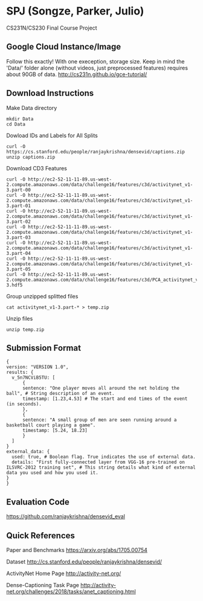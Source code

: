 # SPJ (Songze, Parker, Julio)
CS231N/CS230 Final Course Project



## Google Cloud Instance/Image
Follow this exactly! With one exeception, storage size. Keep in mind the 'Data/' folder alone (without videos, just preprocessed features) requires about 90GB of data.
http://cs231n.github.io/gce-tutorial/



## Download Instructions
Make Data directory
```
mkdir Data
cd Data
```

Dowload IDs and Labels for All Splits
```
curl -O https://cs.stanford.edu/people/ranjaykrishna/densevid/captions.zip
unzip captions.zip
```

Download CD3 Features
```
curl -O http://ec2-52-11-11-89.us-west-2.compute.amazonaws.com/data/challenge16/features/c3d/activitynet_v1-3.part-00
curl -O http://ec2-52-11-11-89.us-west-2.compute.amazonaws.com/data/challenge16/features/c3d/activitynet_v1-3.part-01
curl -O http://ec2-52-11-11-89.us-west-2.compute.amazonaws.com/data/challenge16/features/c3d/activitynet_v1-3.part-02
curl -O http://ec2-52-11-11-89.us-west-2.compute.amazonaws.com/data/challenge16/features/c3d/activitynet_v1-3.part-03
curl -O http://ec2-52-11-11-89.us-west-2.compute.amazonaws.com/data/challenge16/features/c3d/activitynet_v1-3.part-04
curl -O http://ec2-52-11-11-89.us-west-2.compute.amazonaws.com/data/challenge16/features/c3d/activitynet_v1-3.part-05
curl -O http://ec2-52-11-11-89.us-west-2.compute.amazonaws.com/data/challenge16/features/c3d/PCA_activitynet_v1-3.hdf5
```

Group unzipped splitted files
```
cat activitynet_v1-3.part-* > temp.zip 
```

Unzip files
```
unzip temp.zip
```


## Submission Format
```
{
version: "VERSION 1.0",
results: {
  v_5n7NCViB5TU: [
      {
      sentence: "One player moves all around the net holding the ball", # String description of an event. 
      timestamp: [1.23,4.53] # The start and end times of the event (in seconds).
      },
      {
      sentence: "A small group of men are seen running around a basketball court playing a game".
      timestamp: [5.24, 18.23]
      }
  ]
}
external_data: {
  used: true, # Boolean flag. True indicates the use of external data.
  details: "First fully-connected layer from VGG-16 pre-trained on ILSVRC-2012 training set", # This string details what kind of external data you used and how you used it.
}
}
```


## Evaluation Code
https://github.com/ranjaykrishna/densevid_eval



## Quick References
Paper and Benchmarks
https://arxiv.org/abs/1705.00754

Dataset
http://cs.stanford.edu/people/ranjaykrishna/densevid/

ActivityNet Home Page
http://activity-net.org/

Dense-Captioning Task Page
http://activity-net.org/challenges/2018/tasks/anet_captioning.html
